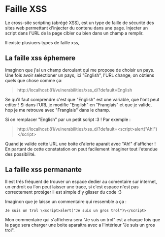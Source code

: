 # Faille XSS

Le cross-site scripting (abrégé XSS), est un type de faille de sécurité des sites web permettant d'injecter du contenu dans une page. Injecter un script dans l'URL de la page cibler ou bien dans un champ a remplir.

Il existe plusiuers types de faille xss,

## La faille xss éphemere

Imaginon que j'ai un champ deroulant qui me propose de choisir un pays.
Une fois avoir selectioner un pays, ici "English", l'URL change, on obtiens quels que chose comme ça:

>http://localhost:81/vulnerabilities/xss_d/?default=English

Se qu'il faut comprendre c'est que "English" est une variable, que l'ont peut editer !  Si dans l'URL je modifie "English" en "Franglais" et que je valide, hop je me retrouve avec "Franglais" dans le champ.

Si on remplacer "English" par un petit script :3 ! Par exemple :

>http://localhost:81/vulnerabilities/xss_d/?default=\<script>alert("Ah!")\</script>

Quand je valide cette URL une boite d'alerte aparait avec "Ah!" d'afficher !
En partant de cette constatation on peut facilement imaginer tout l'etendue des possibilité.

## La faille xss permanante

Il est trés fréquent de trouver un espace dedier au comentaire sur internet, un endroit ou l'on peut laisser une trace, si c'est espace n'est pas correctement protéger il est simple d'y glisser du code :3

Imaginon que je laisse un commentaire qui ressemble a ça :

```
Je suis un trol \<script>alert("Je suis un gros trol")\</script>
```

Mon commentaire qui s'affichera sera "Je suis un trol" est a chaque fois que la page sera charger une boite aparaitra avec a l'intérieur "Je suis un gros trol".




[logo]: https://github.com/adrien-thierry/cg-hmf/blob/master/src/champ_deroulant.png "menu deroulant"